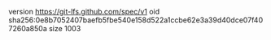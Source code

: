 version https://git-lfs.github.com/spec/v1
oid sha256:0e8b7052407baefb5fbe540e158d522a1ccbe62e3a39d40dce07f407260a850a
size 1003
